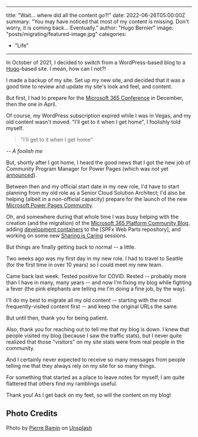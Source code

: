 
---
title: "Wait... where did all the content go?!"
date: 2022-06-26T05:00:00Z
summary: "You may have noticed that most of my content is missing. Don't worry, it is coming back... Eventually."
author: "Hugo Bernier"
image: "posts/migrating/featured-image.jpg"
categories:
- "Life"
---

In October of 2021, I decided to switch from a WordPress-based blog to a [Hugo](https://gohugo.io/)-based site. I mean, how can I not?!

I made a backup of my site. Set up my new site, and decided that it was a good time to review and update my site's look and feel, and content.

But first, I had to prepare for the [Microsoft 365 Conference](https://m365conf.com/#!/) in December, then the one in April.

Of course, my WordPress subscription expired while I was in Vegas, and my old content wasn't moved. "I'll get to it when I get home", I foolishly told myself.

> "I'll get to it when I get home"

<cite>-- A foolish me</cite>

But, shortly after I got home, I heard the good news that I got the new job of Community Program Manager for Power Pages (which was not yet [announced](https://powerapps.microsoft.com/blog/announcing-the-preview-of-microsoft-power-pages/)).

Between then and my official start date in my new role, I'd have to start planning from my old role as a Senior Cloud Solution Architect; I'd also be helping (albeit in a non-official capacity) prepare for the launch of the new [Microsoft Power Pages Community](https://powerusers.microsoft.com/t5/Microsoft-Power-Pages-Community/ct-p/MPPCommunity).

Oh, and somewhere during that whole time I was busy helping with the creation (and the migration) of the [Microsoft 365 Platform Community Blog](https://pnp.github.io/blog/), adding [development containers](https://github.com/pnp/sp-dev-fx-webparts/wiki/Opening-a-sample-using-a-development-container) to the [SPFx Web Parts repository], and working on some new [Sharing is Caring](https://pnp.github.io/sharing-is-caring/) sessions.

But things are finally getting back to normal -- a little.

Two weeks ago was my first day in my new role. I had to travel to Seattle (for the first time in over 10 years) so I could meet my new team. 

Came back last week. Tested positive for COVID. Rested -- probably more than I have in many, many years -- and now I'm fixing my blog while fighting a fever (the pink elephants are telling me I'm doing a fine job, by the way).

I'll do my best to migrate all my old content -- starting with the most frequently-visited content first -- and keep the original URLs the same.

But until then, thank you for being patient.

Also, thank you for reaching out to tell me that my blog is down.  I knew that people visited my blog (because I saw the traffic stats), but I never quite realized that those "visitors" on my site stats were from real people in the community.

And I certainly never expected to receive so many messages from people telling me that they always rely on my site for so many things.

For something that started as a place to leave notes for myself, I am quite flattered that others find my ramblings useful.

Thank you! As I get back on my feet, so will the content on my blog!

## Photo Credits

Photo by <a href="https://unsplash.com/@bamin?utm_source=unsplash&utm_medium=referral&utm_content=creditCopyText">Pierre Bamin</a> on <a href="https://unsplash.com/s/photos/missing?utm_source=unsplash&utm_medium=referral&utm_content=creditCopyText">Unsplash</a>
  